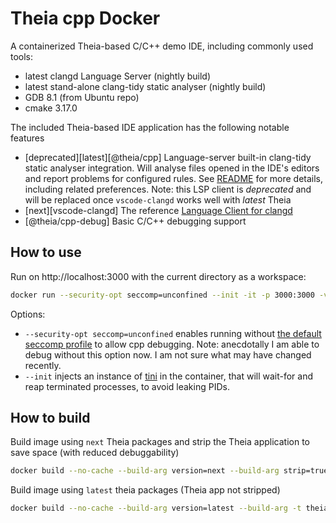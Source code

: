 # Theia cpp Docker

A containerized Theia-based C/C++ demo IDE, including commonly used tools:

- latest clangd Language Server (nightly build)
- latest stand-alone clang-tidy static analyser (nightly build)
- GDB 8.1 (from Ubuntu repo)
- cmake 3.17.0

The included Theia-based IDE application has the following notable features

- [deprecated][latest][@theia/cpp] Language-server built-in clang-tidy static analyser integration. Will analyse files opened in the IDE's editors and report problems for configured rules. See [README](https://github.com/theia-ide/theia/tree/master/packages/cpp#using-the-clang-tidy-linter) for more details, including related preferences. Note: this LSP client is _deprecated_ and will be replaced once `vscode-clangd` works well with _latest_ Theia
- [next][vscode-clangd] The reference [Language Client for clangd](https://open-vsx.org/extension/llvm-vs-code-extensions/vscode-clangd)
- [@theia/cpp-debug] Basic C/C++ debugging support

## How to use

Run on http://localhost:3000 with the current directory as a workspace:

```bash
docker run --security-opt seccomp=unconfined --init -it -p 3000:3000 -v "$(pwd):/home/project:cached" theiaide/theia-cpp:next
```

Options:

- `--security-opt seccomp=unconfined` enables running without [the default seccomp profile](https://docs.docker.com/engine/security/seccomp/) to allow cpp debugging. Note: anecdotally I am able to debug without this option now. I am not sure what may have changed recently.
- `--init` injects an instance of [tini](https://github.com/krallin/tini) in the container, that will wait-for and reap terminated processes, to avoid leaking PIDs.

## How to build

Build image using `next` Theia packages and strip the Theia application to save space (with reduced debuggability)

```bash
docker build --no-cache --build-arg version=next --build-arg strip=true  -t theia-cpp:next .
```

Build image using `latest` theia packages (Theia app not stripped)

```bash
docker build --no-cache --build-arg version=latest --build-arg -t theia-cpp:latest .
```

